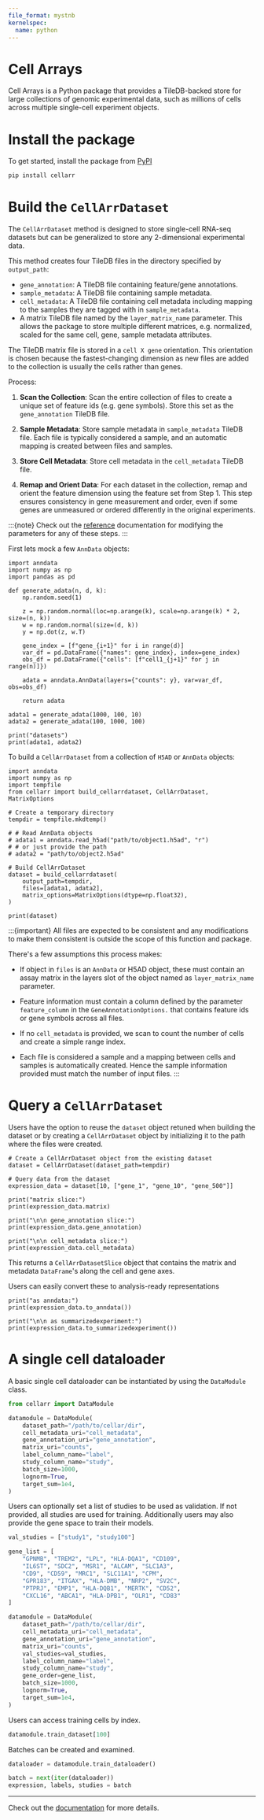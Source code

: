 ```yaml
---
file_format: mystnb
kernelspec:
  name: python
---
```


# Cell Arrays

Cell Arrays is a Python package that provides a TileDB-backed store for large collections of
genomic experimental data, such as millions of cells across multiple single-cell experiment objects.

# Install the package

To get started, install the package from [PyPI](https://pypi.org/project/cellarr/)

```bash
pip install cellarr
```

# Build the `CellArrDataset`

The `CellArrDataset` method is designed to store single-cell RNA-seq
datasets but can be generalized to store any 2-dimensional experimental data.

This method creates four TileDB files in the directory specified by `output_path`:

- `gene_annotation`: A TileDB file containing feature/gene annotations.
- `sample_metadata`: A TileDB file containing sample metadata.
- `cell_metadata`: A TileDB file containing cell metadata including mapping to the samples
they are tagged with in ``sample_metadata``.
- A matrix TileDB file named by the `layer_matrix_name` parameter. This allows the package
to store multiple different matrices, e.g. normalized, scaled for the same cell, gene, sample
metadata attributes.

The TileDB matrix file is stored in a ``cell X gene`` orientation. This orientation
is chosen because the fastest-changing dimension as new files are added to the
collection is usually the cells rather than genes.

Process:

1. **Scan the Collection**: Scan the entire collection of files to create
a unique set of feature ids (e.g. gene symbols). Store this set as the
`gene_annotation` TileDB file.

2. **Sample Metadata**: Store sample metadata in `sample_metadata`
TileDB file. Each file is typically considered a sample, and an automatic
mapping is created between files and samples.

3. **Store Cell Metadata**: Store cell metadata in the `cell_metadata`
TileDB file.

4. **Remap and Orient Data**: For each dataset in the collection,
remap and orient the feature dimension using the feature set from Step 1.
This step ensures consistency in gene measurement and order, even if
some genes are unmeasured or ordered differently in the original experiments.

:::{note}
Check out the [reference](https://biocpy.github.io/cellarr/api/cellarr#module-cellarr.build_cellarrdataset) documentation for modifying the parameters for any of these steps.
:::

First lets mock a few `AnnData` objects:

```{code-cell}
import anndata
import numpy as np
import pandas as pd

def generate_adata(n, d, k):
    np.random.seed(1)

    z = np.random.normal(loc=np.arange(k), scale=np.arange(k) * 2, size=(n, k))
    w = np.random.normal(size=(d, k))
    y = np.dot(z, w.T)

    gene_index = [f"gene_{i+1}" for i in range(d)]
    var_df = pd.DataFrame({"names": gene_index}, index=gene_index)
    obs_df = pd.DataFrame({"cells": [f"cell1_{j+1}" for j in range(n)]})

    adata = anndata.AnnData(layers={"counts": y}, var=var_df, obs=obs_df)

    return adata

adata1 = generate_adata(1000, 100, 10)
adata2 = generate_adata(100, 1000, 100)

print("datasets")
print(adata1, adata2)
```

To build a `CellArrDataset` from a collection of `H5AD` or `AnnData` objects:

```{code-cell}
import anndata
import numpy as np
import tempfile
from cellarr import build_cellarrdataset, CellArrDataset, MatrixOptions

# Create a temporary directory
tempdir = tempfile.mkdtemp()

# # Read AnnData objects
# adata1 = anndata.read_h5ad("path/to/object1.h5ad", "r")
# # or just provide the path
# adata2 = "path/to/object2.h5ad"

# Build CellArrDataset
dataset = build_cellarrdataset(
    output_path=tempdir,
    files=[adata1, adata2],
    matrix_options=MatrixOptions(dtype=np.float32),
)

print(dataset)
```

:::{important}
All files are expected to be consistent and any modifications
to make them consistent is outside the scope of this function
and package.

There's a few assumptions this process makes:

- If object in ``files`` is an `AnnData`
or H5AD object, these must contain an assay matrix in the
layers slot of the object named as ``layer_matrix_name`` parameter.

- Feature information must contain a column defined by the parameter
``feature_column`` in the
`GeneAnnotationOptions.` that
contains feature ids or gene symbols across all files.

- If no ``cell_metadata`` is provided, we scan to count the number of cells
and create a simple range index.

- Each file is considered a sample and a mapping between cells and samples
is automatically created. Hence the sample information provided must match
the number of input files.
:::

# Query a `CellArrDataset`

Users have the option to reuse the `dataset` object retuned when building the dataset or by creating a `CellArrDataset` object by initializing it to the path where the files were created.

```{code-cell}
# Create a CellArrDataset object from the existing dataset
dataset = CellArrDataset(dataset_path=tempdir)

# Query data from the dataset
expression_data = dataset[10, ["gene_1", "gene_10", "gene_500"]]

print("matrix slice:")
print(expression_data.matrix)

print("\n\n gene_annotation slice:")
print(expression_data.gene_annotation)

print("\n\n cell_metadata slice:")
print(expression_data.cell_metadata)
```

This returns a `CellArrDatasetSlice` object that contains the matrix and metadata `DataFrame`'s along the cell and gene axes.

Users can easily convert these to analysis-ready representations

```{code-cell}
print("as anndata:")
print(expression_data.to_anndata())

print("\n\n as summarizedexperiment:")
print(expression_data.to_summarizedexperiment())
```

# A single cell dataloader

A basic single cell dataloader can be instantiated by using the `DataModule` class.

```python
from cellarr import DataModule

datamodule = DataModule(
    dataset_path="/path/to/cellar/dir",
    cell_metadata_uri="cell_metadata",
    gene_annotation_uri="gene_annotation",
    matrix_uri="counts",
    label_column_name="label",
    study_column_name="study",
    batch_size=1000,
    lognorm=True,
    target_sum=1e4,
)
```

Users can optionally set a list of studies to be used as validation. If not provided, all studies are used for training.
Additionally users may also provide the gene space to train their models.

```python
val_studies = ["study1", "study100"]

gene_list = [
    "GPNMB", "TREM2", "LPL", "HLA-DQA1", "CD109",
    "IL6ST", "SDC2", "MSR1", "ALCAM", "SLC1A3",
    "CD9", "CD59", "MRC1", "SLC11A1", "CPM",
    "GPR183", "ITGAX", "HLA-DMB", "NRP2", "SV2C",
    "PTPRJ", "EMP1", "HLA-DQB1", "MERTK", "CD52",
    "CXCL16", "ABCA1", "HLA-DPB1", "OLR1", "CD83"
]

datamodule = DataModule(
    dataset_path="/path/to/cellar/dir",
    cell_metadata_uri="cell_metadata",
    gene_annotation_uri="gene_annotation",
    matrix_uri="counts",
    val_studies=val_studies,
    label_column_name="label",
    study_column_name="study",
    gene_order=gene_list,
    batch_size=1000,
    lognorm=True,
    target_sum=1e4,
)
```

Users can access training cells by index.

```python
datamodule.train_dataset[100]
```

Batches can be created and examined.

```python
dataloader = datamodule.train_dataloader()

batch = next(iter(dataloader))
expression, labels, studies = batch
```

---

Check out the [documentation](https://biocpy.github.io/cellarr/api/modules.html) for more details.
